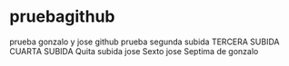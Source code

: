 # pruebagithub
prueba gonzalo y jose github 
prueba segunda subida
TERCERA SUBIDA
CUARTA SUBIDA
Quita subida jose
Sexto jose
Septima de gonzalo